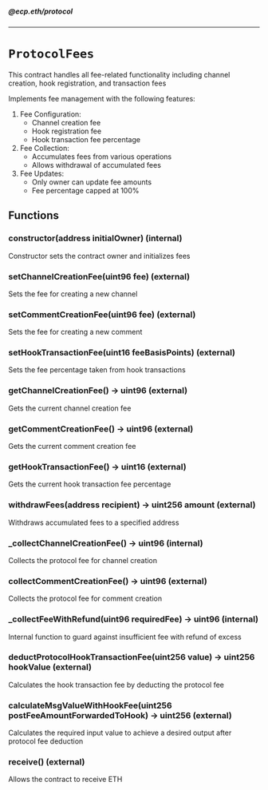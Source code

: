 ##### @ecp.eth/protocol

----

# `ProtocolFees`

This contract handles all fee-related functionality including channel creation, hook registration, and transaction fees


Implements fee management with the following features:
1. Fee Configuration:
   - Channel creation fee
   - Hook registration fee
   - Hook transaction fee percentage
2. Fee Collection:
   - Accumulates fees from various operations
   - Allows withdrawal of accumulated fees
3. Fee Updates:
   - Only owner can update fee amounts
   - Fee percentage capped at 100%







## Functions

### constructor(address initialOwner) (internal)

Constructor sets the contract owner and initializes fees




### setChannelCreationFee(uint96 fee) (external)

Sets the fee for creating a new channel




### setCommentCreationFee(uint96 fee) (external)

Sets the fee for creating a new comment




### setHookTransactionFee(uint16 feeBasisPoints) (external)

Sets the fee percentage taken from hook transactions




### getChannelCreationFee() → uint96 (external)

Gets the current channel creation fee




### getCommentCreationFee() → uint96 (external)

Gets the current comment creation fee




### getHookTransactionFee() → uint16 (external)

Gets the current hook transaction fee percentage




### withdrawFees(address recipient) → uint256 amount (external)

Withdraws accumulated fees to a specified address




### _collectChannelCreationFee() → uint96 (internal)

Collects the protocol fee for channel creation




### collectCommentCreationFee() → uint96 (external)

Collects the protocol fee for comment creation




### _collectFeeWithRefund(uint96 requiredFee) → uint96 (internal)

Internal function to guard against insufficient fee with refund of excess




### deductProtocolHookTransactionFee(uint256 value) → uint256 hookValue (external)

Calculates the hook transaction fee by deducting the protocol fee




### calculateMsgValueWithHookFee(uint256 postFeeAmountForwardedToHook) → uint256 (external)

Calculates the required input value to achieve a desired output after protocol fee deduction




### receive() (external)

Allows the contract to receive ETH





